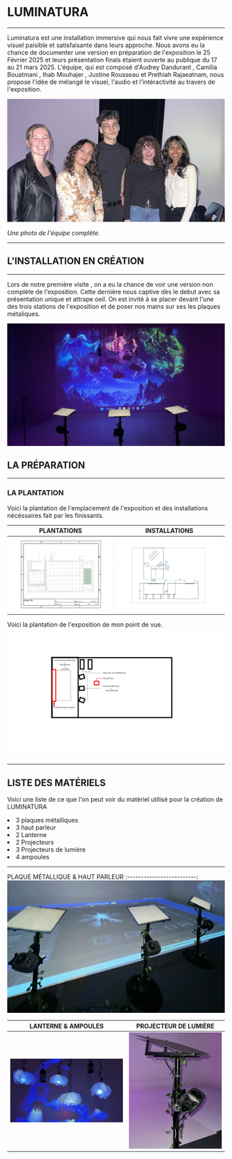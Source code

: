 # LUMINATURA

---

Luminatura est une installation immersive qui nous fait vivre une expérience visuel paisible et satisfaisante dans leurs approche. Nous avons eu la chance de documenter une version en préparation de l'exposition le 25 Février 2025 et leurs présentation finals étaient ouverte au publique du 17 au 21 mars 2025. L'équipe, qui est composé d'Audrey Dandurant , Camilia Bouatmani , Ihab Mouhajer , Justine Rousseau  et Prethiah Rajaeatnam, nous propose l'idée de mélangé le visuel, l'audio et l'intéractivité au travers de l'exposition.

<p align="center">
  <img src="/expo_finissant/medias/images/photo_team_favorite.jpg" width="700">
</p>

*Une photo de l'équipe complète.*


---

## L'INSTALLATION EN CRÉATION

---

Lors de notre première visite , on a eu la chance de voir une version non complète de l'exposition. Cette dernière nous captive dès le debut avec sa présentation unique et attrape oeil. On est invité à se placer devant l'une des trois stations de l'exposition et de poser nos mains sur ses les plaques métaliques.


<p align="center">
  <img src="/expo_finissant/medias/images/vue_complet_projet.jpg" width="700">
</p>

## LA PRÉPARATION

---

<h3><bold>LA PLANTATION</bold></h3>

Voici la plantation de l'emplacement de l'exposition et des installations nécéssaires fait par les finissants.

PLANTATIONS | INSTALLATIONS
:-------------------------:|:-------------------------:
![PLANTATIONS](/expo_finissant/medias/images/plantation_du_projet_favori.png)|![INSTALLATIONS](/expo_finissant/medias/images/plantation_du_projet_favori_plaque_placement.jpg)



Voici la plantation de l'exposition de mon point de vue.
<p>
  <img src="/expo_finissant/medias/images/plantation_mon_pov.jpg">
</p>

---

## LISTE DES MATÉRIELS

Voici une liste de ce que l'on peut voir du matériel utilisé pour la création de LUMINATURA 

<li> 3 plaques métalliques </li>
<li> 3 haut parleur </li>
<li> 2 Lanterne </li>
<li> 2 Projecteurs </li>
<li> 3 Projecteurs de lumière </li>
<li> 4 ampoules </li>

--- 

PLAQUE MÉTALLIQUE & HAUT PARLEUR 
:-------------------------:
![PLAQUE MÉTALLIQUE & HAUT PARLEUR](/expo_finissant/medias/images/plaques_metallique_prep.png)

LANTERNE & AMPOULES | PROJECTEUR DE LUMIÈRE 
:-------------------------:|:-------------------------:
![PROJECTEUR](/expo_finissant/medias/images/lanterne_fond_bleu_luminatura.jpg)|![PROJECTEUR DE LUMIÈRE](/expo_finissant/medias/images/plateau_haut_parleur_luminatura.jpg)










